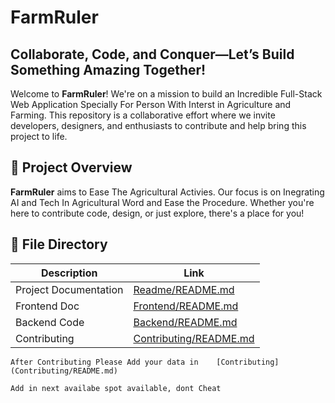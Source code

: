 # FarmRuler

## Collaborate, Code, and Conquer—Let’s Build Something Amazing Together!

Welcome to **FarmRuler**! We're on a mission to build an Incredible Full-Stack Web Application Specially For Person With Interst in Agriculture and Farming. 
This repository is a collaborative effort where we invite developers, designers, and enthusiasts to contribute and help bring this project to life.

## 🚀 Project Overview

**FarmRuler** aims to Ease The Agricultural Activies. 
Our focus is on Inegrating AI and Tech In Agricultural Word and Ease the Procedure. 
Whether you're here to contribute code, design, or just explore, there's a place for you!


## 📂 File Directory

| Description | Link |
|-------------|------|
| Project Documentation | [Readme/README.md](Readme/README.md) |
| Frontend Doc | [Frontend/README.md](Frontend/README.md) |
| Backend Code | [Backend/README.md](Backend/README.md) |
| Contributing | [Contributing/README.md](Contributing/README.md) |

```
After Contributing Please Add your data in    [Contributing](Contributing/README.md)

Add in next availabe spot available, dont Cheat 
```
